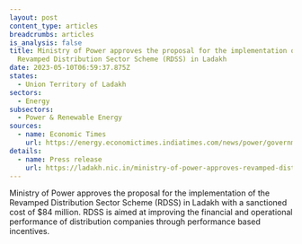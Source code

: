 ```yaml
---
layout: post
content_type: articles
breadcrumbs: articles
is_analysis: false
title: Ministry of Power approves the proposal for the implementation of the
  Revamped Distribution Sector Scheme (RDSS) in Ladakh
date: 2023-05-10T06:59:37.875Z
states:
  - Union Territory of Ladakh
sectors:
  - Energy
subsectors:
  - Power & Renewable Energy
sources:
  - name: Economic Times
    url: https://energy.economictimes.indiatimes.com/news/power/government-approves-rs-687-cr-for-upgradation-of-power-distribution-infrastructure-in-ladakh/99958401
details:
  - name: Press release
    url: https://ladakh.nic.in/ministry-of-power-approves-revamped-distribution-sector-scheme-rdss-for-ladakh-with-a-sanctioned-cost-of-rs-687-05-crores/
---
```

Ministry of Power approves the proposal for the implementation of the Revamped Distribution Sector Scheme (RDSS) in Ladakh with a sanctioned cost of $84 million. RDSS is aimed at improving the financial and operational performance of distribution companies through performance based incentives.